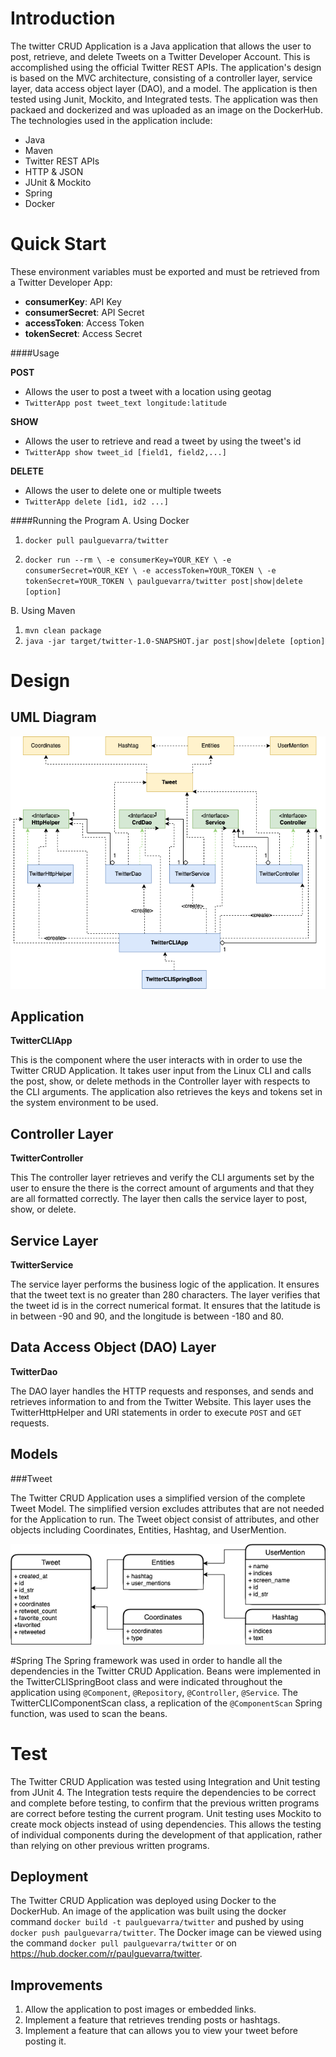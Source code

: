 # Introduction
The twitter CRUD Application is a Java application that allows the user to post, retrieve, and delete Tweets on a Twitter Developer Account. This is accomplished using the official Twitter REST APIs. The application's design is based on the MVC architecture, consisting of a controller layer, service layer, data access object layer (DAO), and a model. The application is then tested using Junit, Mockito, and Integrated tests. The application was then packaed and dockerized and was uploaded as an image on the DockerHub. The technologies used in the application include:

- Java
- Maven
- Twitter REST APIs
- HTTP & JSON
- JUnit & Mockito
- Spring 
- Docker

# Quick Start
These environment variables must be exported and must be retrieved from a Twitter Developer App:
- **consumerKey**: API Key
- **consumerSecret**: API Secret
- **accessToken**: Access Token
- **tokenSecret**: Access Secret

####Usage

**POST**
- Allows the user to post a tweet with a location using geotag
- `TwitterApp post tweet_text longitude:latitude`

**SHOW**
- Allows the user to retrieve and  read a tweet by using the tweet's id
- `TwitterApp show tweet_id [field1, field2,...]`

**DELETE**
- Allows the user to delete one or multiple tweets
- `TwitterApp delete [id1, id2 ...]` 

####Running the Program
A. Using Docker

1. `docker pull paulguevarra/twitter`

2. `docker run --rm \
   -e consumerKey=YOUR_KEY \
   -e consumerSecret=YOUR_KEY \
   -e accessToken=YOUR_TOKEN \
   -e tokenSecret=YOUR_TOKEN \
    paulguevarra/twitter post|show|delete [option]`

B. Using Maven

1. `mvn clean package`
2. `java -jar target/twitter-1.0-SNAPSHOT.jar post|show|delete [option]`
# Design

## UML Diagram
![UML_diagram](./assets/UML_diagram.png)
## Application
**TwitterCLIApp**

This is the component where the user interacts with in order to use the Twitter CRUD Application. It takes user input from the Linux CLI and calls the post, show, or delete methods in the Controller layer with respects to the CLI arguments. The application also retrieves the keys and tokens set in the system environment to be used.
## Controller Layer
**TwitterController**

This The controller layer retrieves and verify the CLI arguments set by the user to ensure the there is the correct amount of arguments and that they are all formatted correctly. The layer then calls the service layer to post, show, or delete.
## Service Layer
**TwitterService**

The service layer performs the business logic of the application. It ensures that the tweet text is no greater than 280 characters. The layer verifies that the tweet id is in the correct numerical format. It ensures that the latitude is in between -90 and 90, and the longitude is between -180 and 80.
## Data Access Object (DAO) Layer
**TwitterDao**

The DAO layer handles the HTTP requests and responses, and sends and retrieves information to and from the Twitter Website. This layer uses the TwitterHttpHelper and URI statements in order to execute `POST` and `GET` requests. 
## Models

###Tweet

The Twitter CRUD Application uses a simplified version of the complete Tweet Model. The simplified version excludes attributes that are not needed for the Application to run. The Tweet object consist of attributes, and other objects including Coordinates, Entities, Hashtag, and UserMention.

![ER_diagram](./assets/ER_diagram.png)

#Spring
The Spring framework was used in order to handle all the dependencies in the Twitter CRUD Application. Beans were implemented in the TwitterCLISpringBoot class and were indicated throughout the application using `@Component`, `@Repository`, `@Controller`, `@Service`. The TwitterCLIComponentScan class, a replication of the `@ComponentScan` Spring function, was used to scan the beans. 
# Test
The Twitter CRUD Application was tested using Integration and Unit testing from JUnit 4. The Integration tests require the dependencies to be correct and complete before testing, to confirm that the previous written programs are correct before testing the current program. Unit testing uses Mockito to create mock objects instead of using dependencies. This allows the testing of individual components during the development of that application, rather than relying on other previous written programs. 
## Deployment
The Twitter CRUD Application was deployed using Docker to the DockerHub. An image of the application was built using the docker command `docker build -t paulguevarra/twitter` and pushed by using `docker push paulguevarra/twitter`. The Docker image can be viewed using the command `docker pull paulguevarra/twitter` or on https://hub.docker.com/r/paulguevarra/twitter. 
## Improvements
1. Allow the application to post images or embedded links. 
2. Implement a feature that retrieves trending posts or hashtags. 
3. Implement a feature that can allows you to view your tweet before posting it. 